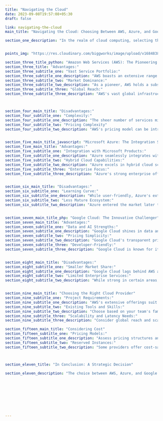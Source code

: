 ```yaml
---
title: "Navigating the Cloud"
date: 2023-09-08T19:57:08+05:30
draft: false

link: navigating-the-cloud
main_title: "Navigating the Cloud: Choosing Between AWS, Azure, and Google Cloud"

section_one_description: "In the realm of cloud computing, selecting the right provider is a pivotal decision that can impact the efficiency, scalability, and success of your projects. This article offers a concise comparison of three major contenders: Amazon Web Services (AWS), Microsoft Azure, and Google Cloud. By understanding their offerings and strengths, you can make an informed choice that aligns with your business goals and technical needs."


points_img: "https://res.cloudinary.com/biggworks/image/upload/v1684838348/Group_11544_lwrsg0.png"

section_three_title_python: "Amazon Web Services (AWS): The Pioneering Giant"
section_three_title: "Advantages:"
section_three_subtitle_one: "Vast Service Portfolio:"
section_three_subtitle_one_description: "AWS boasts an extensive range of services, catering to diverse business requirements."
section_three_subtitle_two: "Market Dominance:"
section_three_subtitle_two_description: "As a pioneer, AWS holds a substantial market share and established customer base."
section_three_subtitle_three: "Global Reach:"
section_three_subtitle_three_description: "AWS's vast global infrastructure ensures low latency and scalability across regions."



section_four_main_title: "Disadvantages:"
section_four_subtitle_one: "Complexity:"
section_four_subtitle_one_description: "The sheer number of services might be overwhelming, especially for newcomers."
section_four_subtitle_two: "Pricing Complexity"
section_four_subtitle_two_description: "AWS's pricing model can be intricate, demanding careful cost management."


section_five_main_title_javascript: "Microsoft Azure: The Integration Specialist"
section_five_main_title: "Advantages:"
section_five_subtitle_one: "Integration with Microsoft Products:"
section_five_subtitle_one_description: "Azure seamlessly integrates with Microsoft tools, ideal for businesses invested in Microsoft technologies."
section_five_subtitle_two: "Hybrid Cloud Capabilities:"
section_five_subtitle_two_description: "Azure excels in hybrid cloud scenarios, connecting on-premises and cloud environments."
section_five_subtitle_three: "Enterprise Focus:"
section_five_subtitle_three_description: "Azure's strong enterprise offerings include AI, analytics, and data services."


section_six_main_title: "Disadvantages:"
section_six_subtitle_one: "Learning Curve:"
section_six_subtitle_one_description: "While user-friendly, Azure's extensive features might require time to master."
section_six_subtitle_two: "Less Mature Ecosystem:"
section_six_subtitle_two_description: "Azure entered the market later than AWS, resulting in a relatively less mature ecosystem."


section_seven_main_title_php: "Google Cloud: The Innovative Challenger"
section_seven_main_title: "Advantages:"
section_seven_subtitle_one: "Data and AI Strengths:"
section_seven_subtitle_one_description: "Google Cloud shines in data analytics, machine learning, and AI-driven services."
section_seven_subtitle_two: "Pricing Simplicity:"
section_seven_subtitle_two_description: "Google Cloud's transparent pricing model simplifies cost estimation and management."
section_seven_subtitle_three: "Developer-Friendly:"
section_seven_subtitle_three_description: "Google Cloud is known for its developer-centric approach and tools."


section_eight_main_title: "Disadvantages:"
section_eight_subtitle_one: "Smaller Market Share:"
section_eight_subtitle_one_description: "Google Cloud lags behind AWS and Azure in market share and enterprise adoption."
section_eight_subtitle_two: "Limited Enterprise Services:"
section_eight_subtitle_two_description: "While strong in certain areas, Google Cloud might lack some enterprise-centric services."


section_nine_main_title: "Choosing the Right Cloud Provider"
section_nine_subtitle_one: "Project Requirements:"
section_nine_subtitle_one_description: "AWS's extensive offerings suit diverse projects, Azure integrates seamlessly with Microsoft environments, and Google Cloud excels in data and AI."
section_nine_subtitle_two: "Existing Tools and Skills:"
section_nine_subtitle_two_description: "Choose based on your team's familiarity with tools and technologies offered by each provider."
section_nine_subtitle_three: "Scalability and Latency Needs:"
section_nine_subtitle_three_description: "Consider global reach and scalability requirements for optimal user experience."

section_fifteen_main_title: "Considering Cost"
section_fifteen_subtitle_one: "Pricing Models:"
section_fifteen_subtitle_one_description: "Assess pricing structures and find the one that aligns with your budget and project scale."
section_fifteen_subtitle_two: "Reserved Instances:"
section_fifteen_subtitle_two_description: "Some providers offer cost-saving options like AWS's Reserved Instances or Azure's Reserved VM Instances."



section_eleven_title: "In Conclusion: A Strategic Decision"

section_eleven_description: "The choice between AWS, Azure, and Google Cloud is a strategic one that hinges on your business goals, technical needs, and existing infrastructure. AWS's vast service portfolio, Azure's integration with Microsoft, and Google Cloud's AI and data strengths cater to diverse requirements. By aligning your selection with your project's unique demands, you're poised to leverage cloud computing's power for optimal scalability, performance, and business growth."









---
```


